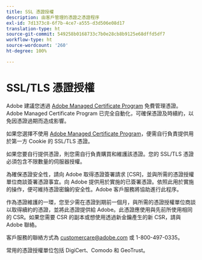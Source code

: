 ```yaml
---
title: SSL 憑證授權
description: 由客戶管理的憑證之憑證程序
exl-id: 7d1373c8-6f7b-4ce7-a555-d3d506e08d17
translation-type: ht
source-git-commit: 549258b0168733c7b0e28cb8b9125e68dffd5df7
workflow-type: ht
source-wordcount: '260'
ht-degree: 100%

---
```


# SSL/TLS 憑證授權

Adobe 建議您透過 [Adobe Managed Certificate Program](https://docs.adobe.com/content/help/zh-Hant/core-services/interface/ec-cookies/cookies-first-party.html) 免費管理憑證。Adobe Managed Certificate Program 已完全自動化，可確保憑證及時續約，以免因憑證過期而造成影響。

如果您選擇不使用 [Adobe Managed Certificate Program](https://docs.adobe.com/content/help/zh-Hant/core-services/interface/ec-cookies/cookies-first-party.html)，便需自行負責提供用於第一方 Cookie 的 SSL/TLS 憑證。

如果您要自行提供憑證，則您需自行負責購買和維護該憑證。您的 SSL/TLS 憑證必須包含不限數量的伺服器授權。

為確保憑證安全性，請向 Adobe 取得憑證簽署請求 [CSR]，並與所需的憑證授權單位商談簽署憑證事宜。向 Adobe 提供用於實施的已簽署憑證。依照此用於實施的操作，便可維持憑證密鑰的安全性。Adobe 客戶服務將協助進行此程序。

作為憑證維護的一環，您至少需在憑證到期前一個月，與所需的憑證授權單位商談以取得續約的憑證，並將此憑證提供給 Adobe。此憑證應使用與先前所使用相同的 CSR。如果您需要 CSR 的副本或想使用透過新金鑰產生的新 CSR，請與 Adobe 聯絡。

客戶服務的聯絡方式為 customercare@adobe.com 或 1-800-497-0335。

常用的憑證授權單位包括 DigiCert、Comodo 和 GeoTrust。
